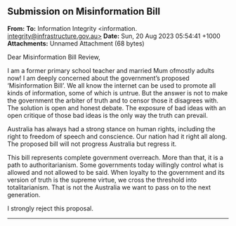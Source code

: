 ## Submission on Misinformation Bill

**From:**
**To:** Information Integrity <information. [integrity@infrastructure.gov.au>](mailto:information._integrity@infrastructure.gov.au)
**Date:** Sun, 20 Aug 2023 05:54:41 +1000
**Attachments:** Unnamed Attachment (68 bytes)

Dear Misinformation Bill Review,

I am a former primary school teacher and married Mum ofmostly adults now! I am deeply concerned about the
government’s proposed ‘Misinformation Bill’. We all know the internet can be used to promote all kinds of information,
some of which is untrue. But the answer is not to make the government the arbiter of truth and to censor those it
disagrees with. The solution is open and honest debate. The exposure of bad ideas with an open critique of those bad
ideas is the only way the truth can prevail.

Australia has always had a strong stance on human rights, including the right to freedom of speech and conscience.
Our nation had it right all along. The proposed bill will not progress Australia but regress it.

This bill represents complete government overreach. More than that, it is a path to authoritarianism. Some
governments today willingly control what is allowed and not allowed to be said. When loyalty to the government and
its version of truth is the supreme virtue, we cross the threshold into totalitarianism. That is not the Australia we want
to pass on to the next generation.

I strongly reject this proposal.


-----

